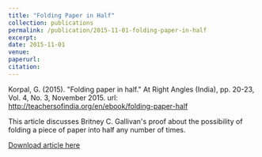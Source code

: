 ```yaml
---
title: "Folding Paper in Half"
collection: publications
permalink: /publication/2015-11-01-folding-paper-in-half
excerpt: 
date: 2015-11-01
venue:
paperurl: 
citation: 
---
```

Korpal, G. (2015). "Folding paper in half." At Right Angles (India), pp. 20-23, Vol. 4, No. 3, November 2015. url: 
<a href="http://teachersofindia.org/en/ebook/folding-paper-half">http://teachersofindia.org/en/ebook/folding-paper-half</a>

This article discusses Britney C. Gallivan's proof about the possibility of folding a piece of paper into half any number of times.

[Download article here](http://gkorpal.github.io/files/folding_paper_in_half.pdf)
